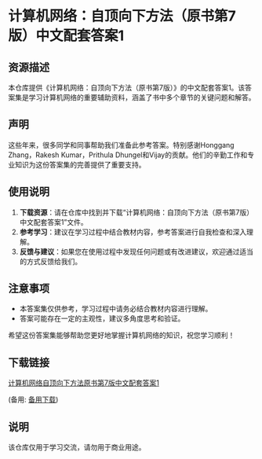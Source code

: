 # 计算机网络：自顶向下方法（原书第7版）中文配套答案1

## 资源描述

本仓库提供《计算机网络：自顶向下方法（原书第7版）》的中文配套答案1。该答案集是学习计算机网络的重要辅助资料，涵盖了书中多个章节的关键问题和解答。

## 声明

这些年来，很多同学和同事帮助我们准备此参考答案。特别感谢Honggang Zhang，Rakesh Kumar，Prithula Dhungel和Vijay的贡献。他们的辛勤工作和专业知识为这份答案集的完善提供了重要支持。

## 使用说明

1. **下载资源**：请在仓库中找到并下载“计算机网络：自顶向下方法（原书第7版）中文配套答案1”文件。
2. **参考学习**：建议在学习过程中结合教材内容，参考答案进行自我检查和深入理解。
3. **反馈与建议**：如果您在使用过程中发现任何问题或有改进建议，欢迎通过适当的方式反馈给我们。

## 注意事项

- 本答案集仅供参考，学习过程中请务必结合教材内容进行理解。
- 答案可能存在一定的主观性，建议多角度思考和验证。

希望这份答案集能够帮助您更好地掌握计算机网络的知识，祝您学习顺利！

## 下载链接
[计算机网络自顶向下方法原书第7版中文配套答案1](https://pan.quark.cn/s/bb3f74cfee4a) 

(备用: [备用下载](https://pan.baidu.com/s/1nwfvvtFH09WncdKCyhC9aw?pwd=1234))

## 说明

该仓库仅用于学习交流，请勿用于商业用途。
